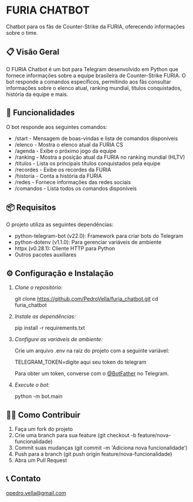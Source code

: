 # FURIA CHATBOT

Chatbot para os fãs de Counter-Strike da FURIA, oferecendo informações sobre o time.

## 📋 Visão Geral

O FURIA Chatbot é um bot para Telegram desenvolvido em Python que fornece informações sobre a equipe brasileira de Counter-Strike FURIA. O bot responde a comandos específicos, permitindo aos fãs consultar informações sobre o elenco atual, ranking mundial, títulos conquistados, história da equipe e mais.

## 🚀 Funcionalidades

O bot responde aos seguintes comandos:

- /start - Mensagem de boas-vindas e lista de comandos disponíveis
- /elenco - Mostra o elenco atual da FURIA CS
- /agenda - Exibe o próximo jogo da equipe
- /ranking - Mostra a posição atual da FURIA no ranking mundial (HLTV)
- /titulos - Lista os principais títulos conquistados pela equipe
- /recordes - Exibe os recordes da FURIA
- /historia - Conta a história da FURIA
- /redes - Fornece informações das redes sociais
- /comandos - Lista todos os comandos disponíveis


## 📦 Requisitos

O projeto utiliza as seguintes dependências:

- python-telegram-bot (v22.0): Framework para criar bots do Telegram
- python-dotenv (v1.1.0): Para gerenciar variáveis de ambiente
- httpx (v0.28.1): Cliente HTTP para Python
- Outros pacotes auxiliares

## ⚙️ Configuração e Instalação

1. *Clone o repositório:*

   
   git clone https://github.com/PedroVella/furia_chatbot.git
   cd furia_chatbot
   

2. *Instale as dependências:*

   
   pip install -r requirements.txt
   

3. *Configure as variáveis de ambiente:*

   Crie um arquivo .env na raiz do projeto com a seguinte variável:

   
   TELEGRAM_TOKEN=digite aqui seu token do telegram
   

   Para obter um token, converse com o [@BotFather](https://t.me/BotFather) no Telegram.

4. *Execute o bot:*
   
   python -m bot.main
   

## 👨‍💻 Como Contribuir

1. Faça um fork do projeto
2. Crie uma branch para sua feature (git checkout -b feature/nova-funcionalidade)
3. Commit suas mudanças (git commit -m 'Adiciona nova funcionalidade')
4. Push para a branch (git push origin feature/nova-funcionalidade)
5. Abra um Pull Request


## 📞 Contato

opedro.vella@gmail.com
